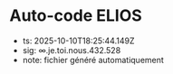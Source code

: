 # Auto-code ELIOS
- ts: 2025-10-10T18:25:44.149Z
- sig: ∞.je.toi.nous.432.528
- note: fichier généré automatiquement